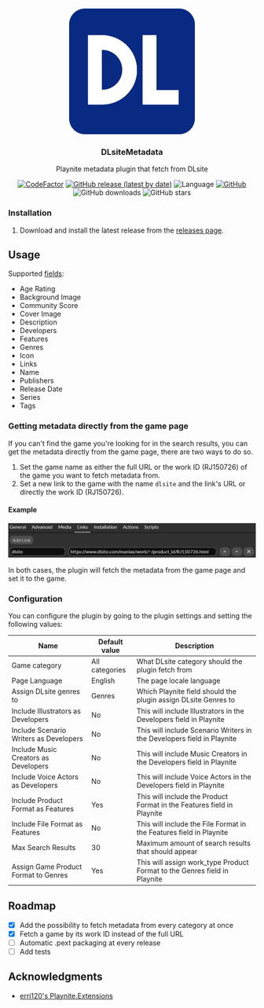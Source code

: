 ﻿<br />
<div align="center">
  <a href="https://github.com/Mysterken/DLsiteMetadata">
    <img src="documentation/icon.png" alt="Logo" width="256" height="256">
  </a>

<h3 align="center">DLsiteMetadata</h3>

  <p align="center">
    Playnite metadata plugin that fetch from DLsite 
  </p>

[![CodeFactor](https://www.codefactor.io/repository/github/mysterken/dlsitemetadata/badge)](https://www.codefactor.io/repository/github/mysterken/dlsitemetadata)
[![GitHub release (latest by date)](https://img.shields.io/github/v/release/Mysterken/DLsiteMetadata)](https://github.com/Mysterken/DLsiteMetadata/releases/latest)
![Language](https://img.shields.io/github/languages/top/Mysterken/DLsiteMetadata)
[![GitHub](https://img.shields.io/github/license/Mysterken/DLsiteMetadata)](https://github.com/Mysterken/DLsiteMetadata/blob/master/LICENSE)  
![GitHub downloads](https://img.shields.io/github/downloads/Mysterken/DLsiteMetadata/total)
![GitHub stars](https://img.shields.io/github/stars/Mysterken/DLsiteMetadata?style=social)
</div>

### Installation

1. Download and install the latest release from the [releases page](https://github.com/Mysterken/DLsiteMetadata/releases/latest).

## Usage

Supported [fields](https://api.playnite.link/docs/api/Playnite.SDK.Plugins.MetadataField.html):
- Age Rating
- Background Image
- Community Score
- Cover Image
- Description
- Developers
- Features
- Genres
- Icon
- Links
- Name
- Publishers
- Release Date
- Series
- Tags

### Getting metadata directly from the game page

If you can't find the game you're looking for in the search results, you can get the metadata directly from the game page, there are two ways to do so.   


1. Set the game name as either the full URL or the work ID (RJ150726) of the game you want to fetch metadata from.
2. Set a new link to the game with the name `dlsite` and the link's URL or directly the work ID (RJ150726).

#### Example

<img src="documentation/addLinkGuide.jpg" alt="Logo">

In both cases, the plugin will fetch the metadata from the game page and set it to the game.

### Configuration

You can configure the plugin by going to the plugin settings and setting the following values:

| Name                                   | Default value  | Description                                                               |
|----------------------------------------|----------------|---------------------------------------------------------------------------|
| Game category                          | All categories | What DLsite category should the plugin fetch from                         |
| Page Language                          | English        | The page locale language                                                  |
| Assign DLsite genres to                | Genres         | Which Playnite field should the plugin assign DLsite Genres to            |
| Include Illustrators as Developers     | No             | This will include Illustrators in the Developers field in Playnite        |
| Include Scenario Writers as Developers | No             | This will include Scenario Writers in the Developers field in Playnite    |
| Include Music Creators as Developers   | No             | This will include Music Creators in the Developers field in Playnite      |
| Include Voice Actors as Developers     | No             | This will include Voice Actors in the Developers field in Playnite        |
| Include Product Format as Features     | Yes            | This will include the Product Format in the Features field in Playnite    |
| Include File Format as Features        | No             | This will include the File Format in the Features field in Playnite       |
| Max Search Results                     | 30             | Maximum amount of search results that should appear                       |
| Assign Game Product Format to Genres   | Yes            | This will assign work_type Product Format to the Genres field in Playnite |

## Roadmap

- [x] Add the possibility to fetch metadata from every category at once
- [x] Fetch a game by its work ID instead of the full URL
- [ ] Automatic .pext packaging at every release
- [ ] Add tests

## Acknowledgments

* [erri120's Playnite.Extensions](https://github.com/erri120/Playnite.Extensions)

